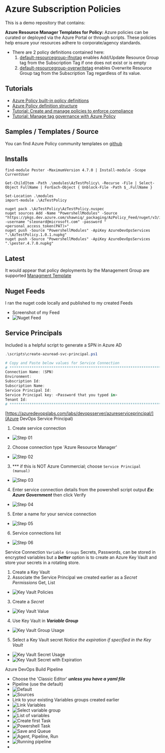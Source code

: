 # Azure Subscription Policies

This is a demo repository that contains:

**Azure Resource Manager Templates for Policy:** Azure policies can be curated or deployed via the Azure Portal or through scripts. These policies help ensure your resources adhere to corporate/agency standards.

- There are 2 policy definitions contained here:
  1. [default-resourcegroup-ifnotag](https://github.com/shawnadrockleonard/Azure/tree/shawns/dotnetcore/policy-definitions/default-resourcegroup-ifnotag) enables Add/Update Resource Group tag from the Subscription Tag if one does not exist or is empty
  2. [default-resourcegroup-overwritetag](https://github.com/shawnadrockleonard/Azure/tree/shawns/dotnetcore/policy-definitions/default-resourcegroup-overwritetag) enables Overwrite Resource Group tag from the Subscription Tag regardless of its value.

## Tutorials

- [Azure Policy built-in policy definitions](https://docs.microsoft.com/en-us/azure/governance/policy/samples/built-in-policies)
- [Azure Policy definition structure](https://docs.microsoft.com/en-us/azure/governance/policy/concepts/definition-structure)
- [Tutorial: Create and manage policies to enforce compliance](https://docs.microsoft.com/en-us/azure/governance/policy/tutorials/create-and-manage)
- [Tutorial: Manage tag governance with Azure Policy](https://docs.microsoft.com/en-us/azure/governance/policy/tutorials/govern-tags)

## Samples / Templates / Source

You can find Azure Policy community templates on [github](https://github.com/Azure/azure-policy)

## Installs

```azurepowershell
find-module Pester -MaximumVersion 4.7.0 | Install-module -Scope CurrentUser

Get-ChildItem -Path .\modules\AzTestPolicy\ -Recurse -File | Select-Object FullName | ForEach-Object { Unblock-File -Path $_.FullName }

Set-Location .\modules
import-module .\AzTestPolicy

nuget pack .\AzTestPolicy\AzTestPolicy.nuspec
nuget sources Add -Name "PowershellModules" -Source "https://pkgs.dev.azure.com/shawniq/_packaging/AzPolicy_Feed/nuget/v3/index.json" -username "sleonard@microsoft.com" -password "<personal_access_token(PAT)>"
nuget push -Source "PowershellModules" -ApiKey AzureDevOpsServices ".\AzTestPolicy.1.0.1.nupkg"
nuget push -Source "PowershellModules" -ApiKey AzureDevOpsServices ".\pester.4.7.0.nupkg"

```

## Latest

It would appear that policy deployments by the Management Group are supported
[Managment Template](https://github.com/Azure/azure-quickstart-templates/tree/master/managementgroup-deployments/mg-policy)

## Nuget Feeds

I ran the nuget code locally and published to my created Feeds

- Screenshot of my Feed
- ![Nuget Feed](./docs/nuget01.png)

## Service Principals

Included is a helpful script to generate a SPN in Azure AD

```powershell
.\scripts\create-azuread-svc-principal.ps1

# Copy and Paste below values for Service Connection
# ***************************************************************************
Connection Name: (SPN)
Environment:
Subscription Id:
Subscription Name:
Service Principal Id:
Service Principal key: <Password that you typed in>
Tenant Id:
# ***************************************************************************
```

[https://azuredevopslabs.com/labs/devopsserver/azureserviceprincipal/](Azure DevOps Service Principal)

1. Create service connection

- ![Step 01](./docs/spn04.png)

2. Choose connection type 'Azure Resource Manager'

- ![Step 02](./docs/spn05.png)

3. \*\*\* if this is NOT Azure Commercial; choose `Service Principal (manual)`

- ![Step 03](./docs/spn06.png)

4. Enter service connection details from the powershell script output **_Ex: Azure Government_** then click Verify

- ![Step 04](./docs/spn07.png)

5. Enter a name for your service connection

- ![Step 05](./docs/spn08.png)

6. Service connections list

- ![Step 06](./docs/spn09.png)

Service Connection `Variable Groups`
Secrets, Passwords, can be stored in encrypted variables but a **_better_** option is to create an Azure Key Vault and store your secrets in a rotating store.

1. Create a Key Vault
2. Associate the Service Principal we created earlier as a _Secret Permissions_ Get, List

- ![Key Vault Policies](./docs/var01.png)

3. Create a _Secret_

- ![Key Vault Value](./docs/var02.png)

4. Use Key Vault in **_Variable Group_**

- ![Key Vault Group Usage](./docs/var03.png)

5. Select a Key Vault secret _Notice the expiration if specified in the Key Vault_

- ![Key Vault Secret Usage](./docs/var04.png)
- ![Key Vault Secret with Expiration](./docs/var05.png)

Azure DevOps Build Pipeline

- Choose the 'Classic Editor' **_unless you have a yaml file_**
- Pipeline (use the default)
- ![Default](./docs/pipe01.png)
- ![Sources](./docs/pipe02.png)
- Link to your existing Variables groups created earlier
- ![Link Variables](./docs/pipe03.png)
- ![Select variable group](./docs/pipe04.png)
- ![List of variables](./docs/pipe05.png)
- ![Create first Task](./docs/task01.png)
- ![Powershell Task](./docs/task02.png)
- ![Save and Queue](./docs/task03.png)
- ![Agent, Pipeline, Run](./docs/task04.png)
- ![Running pipeline](./docs/task05.png)
-
